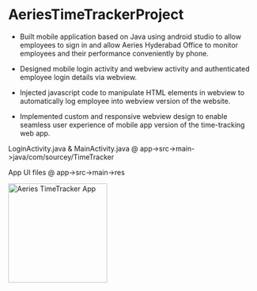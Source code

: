 # AeriesTimeTrackerProject

* Built mobile application based on Java using
android studio to allow employees
to sign in and allow Aeries Hyderabad Office
to monitor employees and their performance
conveniently by phone.

* Designed mobile login activity and webview activity
and authenticated employee login details
via webview.

* Injected javascript code to manipulate HTML elements 
in webview to automatically log employee into webview
version of the website.

* Implemented custom and responsive webview 
design to enable seamless user experience of 
mobile app version of the time-tracking web 
app.

LoginActivity.java & MainActivity.java @ app->src->main->java/com/sourcey/TimeTracker

App UI  files @ app->src->main->res



<img src="https://user-images.githubusercontent.com/43553784/63488972-6945cd00-c4ce-11e9-8e3a-e613a5e3705d.PNG" alt="Aeries TimeTracker App" width="200"/>




